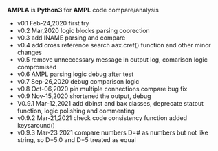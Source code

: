 **AMPLA** is **Python3** for **AMPL** code compare/analysis

  * v0.1 Feb-24,2020 first try
  * v0.2 Mar,2020 logic blocks parsing coorection
  * v0.3 add INAME parsing and compare
  * v0.4 add cross reference search aax.cref() function and other minor changes
  * v0.5 remove unneccessary message in output log, comarison logic compromised
  * v0.6 AMPL parsing logic debug after test
  * v0.7 Sep-26,2020 debug comparison logic
  * v0.8 Oct-06,2020 pin multiple connections compare bug fix
  * v0.9 Nov-15,2020 shortened the output, debug 
  * V0.9.1 Mar-12,2021 add dbinst and bax classes, deprecate statout function, logic polishing and commenting
  * v0.9.2 Mar-21,2021 check code consistency function added keysaround()
  * v0.9.3 Mar-23 2021 compare numbers D=# as numbers but not like string, so D=5.0 and D=5 treated as equal
